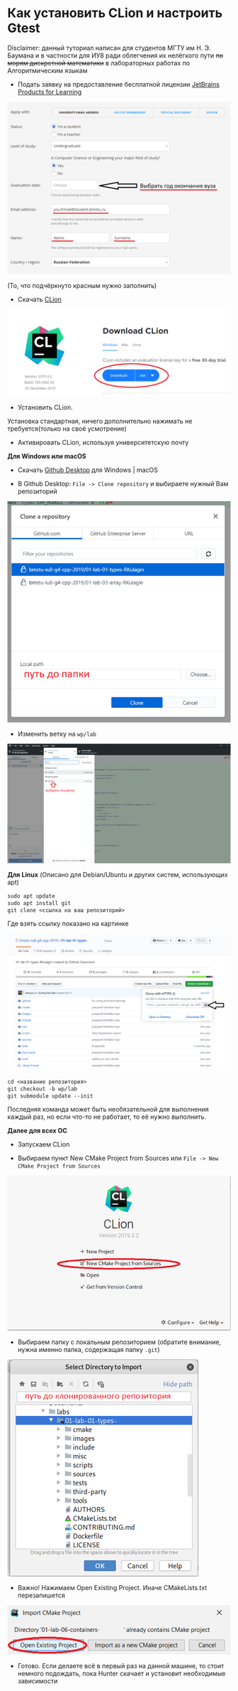 # Как установить CLion и настроить Gtest

Disclaimer: данный туториал написан для студентов МГТУ им Н. Э. Баумана и в частности для ИУ8 ради облегчения их нелёгкого пути ~~по морям дискретной математики~~ в лабораторных работах по Алгоритмическим языкам

* Подать заявку на предоставление бесплатной лицензии [JetBrains Products for Learning](https://www.jetbrains.com/shop/eform/students)

![Скриншот с сайта подачи заявки](https://github.com/RKulagin/Clion-GTest/blob/master/img/studentsLicence.png)

(То, что подчёркнуто красным нужно заполнить)

* Скачать [CLion](https://www.jetbrains.com/clion/)

![Скриншот с сайта загрузки](https://github.com/RKulagin/Clion-GTest/blob/master/img/downloadCLion.png)

* Установить CLion. 

Установка стандартная, ничего дополнительно нажимать не требуется(только на своё усмотрение)

* Активировать CLion, используя университетскую почту


**Для Windows или macOS**

* Скачать [Github Desktop](https://desktop.github.com/) для Windows | macOS

* В Github Desktop: `File -> Clone repository` и выбираете нужный Вам репозиторий

![Clone repository](https://github.com/RKulagin/Clion-GTest/blob/master/img/cloneRepo.png)

* Изменить ветку на `wp/lab`

![Change branch](https://github.com/RKulagin/Clion-GTest/blob/master/img/branch.png)


**Для Linux** (Описано для Debian/Ubuntu и других систем, использующих apt)

```shell script
sudo apt update
sudo apt install git
git clone <ссылка на ваш репозиторий>
```

Где взять ссылку показано на картинке

![Copy link](https://github.com/RKulagin/Clion-GTest/blob/master/img/copyLink.png)

```shell script
cd <название репозитория>
git checkout -b wp/lab
git submodule update --init
```

Последняя команда может быть необязательной для выполнения каждый раз, но если что-то не работает, то её нужно выполнить.

**Далее для всех ОС**

* Запускаем CLion

* Выбираем пункт New CMake Project from Sources или `File -> New CMake Project from Sources`

![New Project](https://github.com/RKulagin/Clion-GTest/blob/master/img/welcomeToClion.png)

* Выбираем папку с локальным репозиторием (обратите внимание, нужна именно папка, содержащая папку `.git`)

![Choose local repository folder](https://github.com/RKulagin/Clion-GTest/blob/master/img/chooseLocalRepo.png)

* Важно! Нажимаем Open Existing Project. Иначе CMakeLists.txt перезапишется

![open existing project](https://github.com/RKulagin/Clion-GTest/blob/master/img/openExProject.png)

* Готово. Если делаете всё в первый раз на данной машине, то стоит немного подождать, пока Hunter скачает и установит необходимые зависимости  